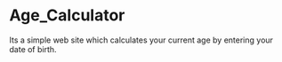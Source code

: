 # Age_Calculator
Its a simple web site which calculates your current age by entering your date of birth.
